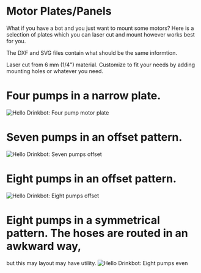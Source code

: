 # Motor Plates/Panels

What if you have a bot and you just want to mount some motors? Here is a
selection of plates which you can laser cut and mount however works best
for you.

The DXF and SVG files contain what should be the same informtion.

Laser cut from 6 mm (1/4") material. Customize to fit your needs by adding
mounting holes or whatever you need.

# Four pumps in a narrow plate.

![Hello Drinkbot: Four pump motor plate](four_pumps.jpg "Four pump panel")

# Seven pumps in an offset pattern. 


![Hello Drinkbot: Seven pumps offset](seven_pumps_offset.jpg "Seven pumps in an offset pattern")

# Eight pumps in an offset pattern. 

![Hello Drinkbot: Eight pumps offset](eight_pumps_offset.jpg "Eight pumps in an offset pattern")

# Eight pumps in a symmetrical pattern. The hoses are routed in an awkward way, 
but this may layout may have utility.
![Hello Drinkbot: Eight pumps even](eight_pumps_even.svg "Eight pumps in an even pattern")


